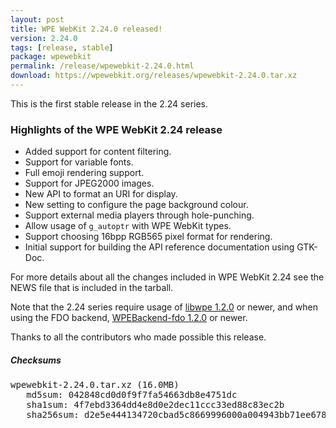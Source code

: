 ```yaml
---
layout: post
title: WPE WebKit 2.24.0 released!
version: 2.24.0
tags: [release, stable]
package: wpewebkit
permalink: /release/wpewebkit-2.24.0.html
download: https://wpewebkit.org/releases/wpewebkit-2.24.0.tar.xz
---
```


This is the first stable release in the 2.24 series.

### Highlights of the WPE WebKit 2.24 release

- Added support for content filtering.
- Support for variable fonts.
- Full emoji rendering support.
- Support for JPEG2000 images.
- New API to format an URI for display.
- New setting to configure the page background colour.
- Support external media players through hole-punching.
- Allow usage of `g_autoptr` with WPE WebKit types.
- Support choosing 16bpp RGB565 pixel format for rendering.
- Initial support for building the API reference documentation using GTK-Doc.

For more details about all the changes included in WPE WebKit 2.24 see the
NEWS file that is included in the tarball.

Note that the 2.24 series require usage of [libwpe 1.2.0](/release/libwpe-1.2.0.html)
or newer, and when using the FDO backend, [WPEBackend-fdo 1.2.0](/release/wpebackend-fdo-1.2.0.html)
or newer.

Thanks to all the contributors who made possible this release.


##### Checksums

<pre>
wpewebkit-2.24.0.tar.xz (16.0MB)
   md5sum: 042848cd0d0f9f7fa54663db8e4751dc
   sha1sum: 4f7ebd3364dd4e8d0e2dec11ccc33ed88c83ec2b
   sha256sum: d2e5e444134720cbad5c8669996000a004943bb71ee6783aefa72a80bde1b35a
</pre>
